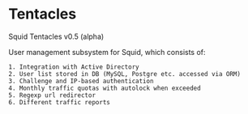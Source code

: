 # Tentacles
Squid Tentacles v0.5 (alpha)

User management subsystem for Squid, which consists of:

    1. Integration with Active Directory
    2. User list stored in DB (MySQL, Postgre etc. accessed via ORM)
    3. Challenge and IP-based authentication
    4. Monthly traffic quotas with autolock when exceeded
    5. Regexp url redirector
    6. Different traffic reports
